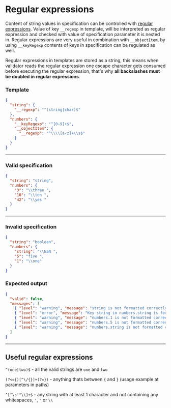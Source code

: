 # Regular expressions

Content of string values in specification can be controlled with [regular expressions](https://developer.mozilla.org/en-US/docs/Web/JavaScript/Guide/Regular_Expressions). Value of key `__regexp` in template, will be interpreted as regular expression and checked with value of specification parameter it is nested in. Regular expressions are very useful in combination with `__objectItem`, by using `__keyRegexp` contents of keys in specification can be regulated as well.

Regular expressions in templates are stored as a string, this means when validator reads the regular expression one escape character gets consumed before executing the regular expression, that's why **all backslashes must be doubled in regular expressions**.

### Template

```json
{
  "string": {
    "__regexp": "^(string|char)$"
  },
  "numbers": {
    "__keyRegexp": "^[0-9]+$",
    "__objectItem": {
      "__regexp": "^\\\\[a-z]+\\s$"
    }
  }
}
```

---
### Valid specification

```json
{
  "string": "string",
  "numbers": {
    "3": "\\three ",
    "10": "\\ten ",
    "42": "\\yes "
  }
}
```

---
### Invalid specification

```json
{
  "string": "boolean",
  "numbers": {
    "string": "\\NaN ",
    "5": "five ",
    "1": "\\one"
  }
}
```

### Expected output

```json
{
  "valid": false,
  "messages": [
    { "level": "warning", "message": "string is not formatted correctly" },
    { "level": "error", "message": "Key string in numbers.string is formatted incorrectly" },
    { "level": "warning", "message": "numbers.1 is not formatted correctly" },
    { "level": "warning", "message": "numbers.5 is not formatted correctly" },
    { "level": "warning", "message": "numbers.string is not formatted correctly" }
  ]
}
```

---

## Useful regular expressions

`^(one|two)$` - all the valid strings are `one` and `two`

`(?<={)[^\/{}]+(?=})` - anything thats between `{` and `}` (usage example at parameters in paths)

`^[^\s'"\\]+$` - any string with at least 1 character and not containing any whitespaces, `'`, `"` or `\\`